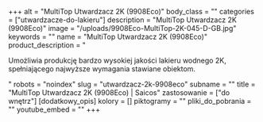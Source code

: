 +++
alt = "MultiTop Utwardzacz 2K (9908Eco)"
body_class = ""
categories = ["utwardzacze-do-lakieru"]
description = "MultiTop Utwardzacz 2K (9908Eco)"
image = "/uploads/9908Eco-MultiTop-2K-045-D-GB.jpg"
keywords = ""
name = "MultiTop Utwardzacz 2K (9908Eco)"
product_description = "<p>Umożliwia produkcję bardzo wysokiej jakości lakieru wodnego 2K, spełniającego najwyższe wymagania stawiane obiektom.</p>"
robots = "noindex"
slug = "utwardzacz-2k-9908eco"
subname = ""
title = "MultiTop Utwardzacz 2K (9908Eco) | Saicos"
zastosowanie = ["do wnętrz"]
[dodatkowy_opis]
kolory = []
piktogramy = ""
pliki_do_pobrania = ""
youtube_embed = ""
+++
